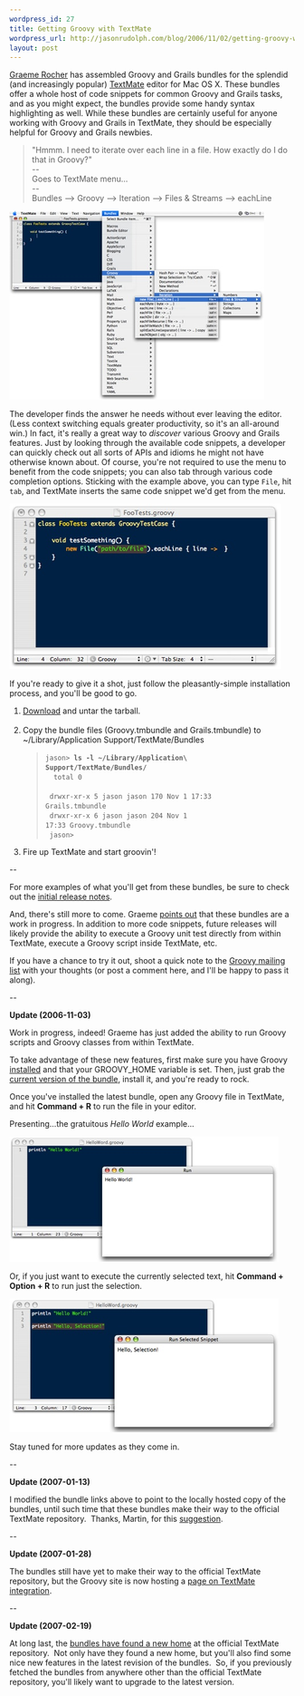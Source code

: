 ```yaml
--- 
wordpress_id: 27
title: Getting Groovy with TextMate
wordpress_url: http://jasonrudolph.com/blog/2006/11/02/getting-groovy-with-textmate/
layout: post
---
```

<a href="http://graemerocher.blogspot.com/">Graeme Rocher</a> has assembled Groovy and Grails bundles for the splendid (and increasingly popular) <a href="http://macromates.com/">TextMate</a>  editor for Mac OS X.  These bundles offer a whole host of code snippets for common Groovy and Grails tasks, and as you might expect, the bundles provide some handy syntax highlighting as well.  While these bundles are certainly useful for anyone working with Groovy and Grails in TextMate, they should be especially helpful for Groovy and Grails newbies. <blockquote>&quot;Hmmm.  I need to iterate over each line in a file.  How exactly do I do that in Groovy?&quot;<br /> --<br /> Goes to TextMate menu...<br /> --<br /> Bundles --&gt; Groovy --&gt; Iteration --&gt; Files &amp; Streams --&gt; eachLine</blockquote> <p><a href="/resources/200611022101.jpg"><img src="/resources/200611022101-tm.jpg" alt="TextMate Groovy Bundle Menu Screen Shot" title="TextMate Groovy Bundle Menu Screen Shot" width="450" height="333" /></a></p> The developer finds the answer he needs without ever leaving the editor.  (Less context switching equals greater productivity, so it&#39;s an all-around win.)  In fact, it&#39;s really a great way to <em>discover</em> various Groovy and Grails features.  Just by looking through the available code snippets, a developer can quickly check out all sorts of APIs and idioms he might not have otherwise known about.  Of course, you&#39;re not required to use the menu to benefit from the code snippets; you can also tab through various code completion options.  Sticking with the example above, you can type <code>File</code>, hit <code>tab</code>, and TextMate inserts the same code snippet we&#39;d get from the menu. <p><a href="/resources/200611022038.jpg"><img src="/resources/200611022038-tm.jpg" alt="TextMate Groovy Bundle Code Snippet Screen Shot" title="TextMate Groovy Bundle Code Snippet Screen Shot" width="480" height="292" /></a></p> <p>If you&#39;re ready to give it a shot, just follow the pleasantly-simple installation process, and you&#39;ll be good to go.</p> <ol> 	<li><a href="/resources/groovy-textmate.zip" title="Groovy and Grails TextMate Bundle Tarball">Download</a> and untar the tarball.<br /> <br /> </li> 	<li>Copy the bundle files (<span>Groovy.tmbundle</span> and <span>Grails.tmbundle</span>) to <span>~/Library/Application Support/TextMate/Bundles</span></li> <blockquote><code><span>jason&gt; <strong>ls -l ~/Library/Application\ Support/TextMate/Bundles/</strong><br /> </span> <span>total 0 </span><br /> <span>drwxr-xr-x   5 jason  jason  170 Nov  1 17:33 Grails.tmbundle </span><br /> <span>drwxr-xr-x   6 jason  jason  204 Nov  1 17:33 Groovy.tmbundle </span><br /> <span>jason&gt; </span>   </code></blockquote> 	<li>Fire up TextMate and start groovin&#39;!</li> </ol> <p>--</p> <p>For more examples of what you&#39;ll get from these bundles, be sure to check out the <a href="http://www.nabble.com/TextMate-Groovy---Grails-Bundles-p7121053.html">initial release notes</a>.</p> <p>And, there&#39;s still more to come.  Graeme <a href="http://www.nabble.com/TextMate-Groovy---Grails-Bundles-p7121053.html">points out</a> that these bundles are a work in progress.  In addition to more code snippets, future releases will likely provide the ability to execute a Groovy unit test directly from within TextMate, execute a Groovy script inside TextMate, etc.</p> <p>If you have a chance to try it out, shoot a quick note to the <a href="http://groovy.codehaus.org/mail-lists.html" title="Groovy user mailing list">Groovy mailing list</a> with your thoughts (or post a comment here, and I&#39;ll be happy to pass it along).</p> <p>--&nbsp;</p> <p><strong>Update (2006-11-03)  </strong></p> <p>Work in progress, indeed!  Graeme has just added the ability to run Groovy scripts and Groovy classes from within TextMate.</p> <p>To take advantage of these new features, first make sure you have Groovy <a href="http://groovy.codehaus.org/Installing+Groovy" title="Installing Groovy">installed</a> and that your GROOVY_HOME variable is set.  Then, just grab the <a href="/resources/groovy-textmate.zip">current version of the bundle</a>, install it, and you&#39;re ready to rock.</p> <p>Once you&#39;ve installed the latest bundle, open any Groovy file in TextMate, and hit <strong>Command + R</strong> to run the file in your editor.</p> <p>Presenting...the gratuitous <em>Hello World </em>example...</p> <p><a href="/resources/200611030858.jpg"><img src="/resources/200611030858-tm.jpg" alt="TextMate Screen Shot - Groovy Output w/ Command + R" title="TextMate Screen Shot - Groovy Output w/ Command + R" width="475" height="221" /></a><span>  </span></p> <p>Or, if you just want to execute the currently selected text, hit <strong>Command + Option + R</strong> to run just the selection.</p> <p><a href="/resources/200611030905.jpg"><img src="/resources/200611030905-tm.jpg" alt="TextMate Screen Shot - Groovy Output w/ Command + Option + R" title="TextMate Screen Shot - Groovy Output w/ Command + Option + R" width="475" height="236" /></a><span> </span></p> <p>Stay tuned for more updates as they come in.&nbsp;</p> <p>--&nbsp;</p> <p><strong>Update (2007-01-13)  </strong></p> <p>I modified the bundle links above to point to the locally hosted copy of the bundles, until such time that these bundles make their way to the official TextMate repository.&nbsp; Thanks, Martin, for this <a href="http://jasonrudolph.com/blog/2006/11/02/getting-groovy-with-textmate/#comment-902">suggestion</a>.&nbsp;</p> <p>--&nbsp;</p> <p><strong>Update (2007-01-28)  </strong></p> <p>The bundles still have yet to make their way to the official TextMate repository, but the Groovy site is now hosting a <a href="http://groovy.codehaus.org/TextMate">page on TextMate integration</a>.</p> <p>--&nbsp;</p> <p><strong>Update (2007-02-19)  </strong></p> <p>At long last, the <a href="http://www.nabble.com/Groovy-TextMate-plugin-now-hosted-by-Macromates-tf3253961.html">bundles have found a new home</a>  at the official TextMate repository.&nbsp; Not only have they found a new home, but you&#39;ll also find some nice new features in the latest revision of the bundles.&nbsp; So, if you previously fetched the bundles from anywhere other than the official TextMate repository, you&#39;ll likely want to upgrade to the latest version.&nbsp;</p>

